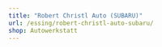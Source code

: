 ```yaml
---
title: "Robert Christl Auto (SUBARU)"
url: /essing/robert-christl-auto-subaru/
shop: Autowerkstatt
---
```

